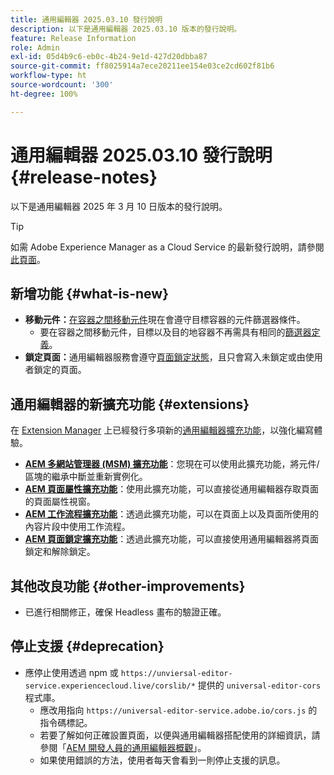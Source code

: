 ```yaml
---
title: 通用編輯器 2025.03.10 發行說明
description: 以下是通用編輯器 2025.03.10 版本的發行說明。
feature: Release Information
role: Admin
exl-id: 05d4b9c6-eb0c-4b24-9e1d-427d20dbba87
source-git-commit: ff8025914a7ece20211ee154e03ce2cd602f81b6
workflow-type: ht
source-wordcount: '300'
ht-degree: 100%

---
```


# 通用編輯器 2025.03.10 發行說明 {#release-notes}

以下是通用編輯器 2025 年 3 月 10 日版本的發行說明。

>[!TIP]
>
>如需 Adobe Experience Manager as a Cloud Service 的最新發行說明，請參閱[此頁面](/help/release-notes/release-notes-cloud/release-notes-current.md)。

## 新增功能 {#what-is-new}

* **移動元件：**[在容器之間移動元件](/help/sites-cloud/authoring/universal-editor/authoring.md#reordering-components)現在會遵守目標容器的元件篩選器條件。
   * 要在容器之間移動元件，目標以及目的地容器不再需具有相同的[篩選器定義](/help/implementing/universal-editor/filtering.md)。
* **鎖定頁面：**&#x200B;通用編輯器服務會遵守[頁面鎖定狀態](/help/sites-cloud/authoring/sites-console/managing-pages.md#locking-a-page)，且只會寫入未鎖定或由使用者鎖定的頁面。

## 通用編輯器的新擴充功能 {#extensions}

在 [Extension Manager](https://developer.adobe.com/uix/docs/extension-manager/) 上已經發行多項新的[通用編輯器擴充功能](/help/implementing/universal-editor/extending.md)，以強化編寫體驗。

* **[AEM 多網站管理器 (MSM) 擴充功能](/help/sites-cloud/authoring/universal-editor/authoring.md#inheritance)**：您現在可以使用此擴充功能，將元件/區塊的繼承中斷並重新實例化。
* **[AEM 頁面屬性擴充功能](/help/sites-cloud/authoring/universal-editor/authoring.md#page-properties)**：使用此擴充功能，可以直接從通用編輯器存取頁面的頁面屬性視窗。
* **[AEM 工作流程擴充功能](/help/sites-cloud/authoring/universal-editor/authoring.md#workflows)**：透過此擴充功能，可以在頁面上以及頁面所使用的內容片段中使用工作流程。
* **[AEM 頁面鎖定擴充功能](/help/sites-cloud/authoring/universal-editor/authoring.md#locking-pages)**：透過此擴充功能，可以直接使用通用編輯器將頁面鎖定和解除鎖定。

## 其他改良功能 {#other-improvements}

* 已進行相關修正，確保 Headless 畫布的驗證正確。

## 停止支援 {#deprecation}

* 應停止使用透過 npm 或 `https://unviersal-editor-service.experiencecloud.live/corslib/*` 提供的 `universal-editor-cors` 程式庫。
   * 應改用指向 `https://universal-editor-service.adobe.io/cors.js` 的指令碼標記。
   * 若要了解如何正確設置頁面，以便與通用編輯器搭配使用的詳細資訊，請參閱「[AEM 開發人員的通用編輯器概觀](/help/implementing/universal-editor/developer-overview.md)」。
   * 如果使用錯誤的方法，使用者每天會看到一則停止支援的訊息。
